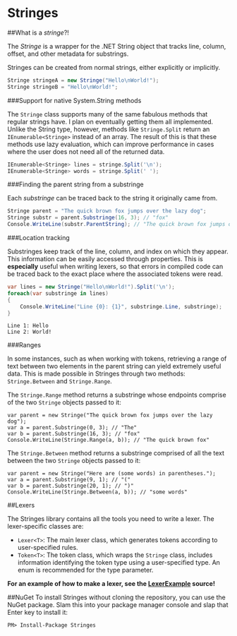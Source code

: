 Stringes
========

##What is a *stringe*?!

The *Stringe* is a wrapper for the .NET String object that tracks line, column, offset, and other metadata for substrings.

Stringes can be created from normal strings, either explicitly or implicitly.
```cs
Stringe stringeA = new Stringe("Hello\nWorld!");
Stringe stringeB = "Hello\nWorld!";
```

###Support for native System.String methods

The `Stringe` class supports many of the same fabulous methods that regular strings have. I plan on eventually getting them all implemented.
Unlike the String type, however, methods like `Stringe.Split` return an `IEnumerable<Stringe>` instead of an array. The result of this is that these methods use lazy evaluation, which can improve performance in cases where the user does not need all of the returned data.
```cs
IEnumerable<Stringe> lines = stringe.Split('\n');
IEnumerable<Stringe> words = stringe.Split(' ');
```

###Finding the parent string from a substringe

Each *substringe* can be traced back to the string it originally came from.
```cs
Stringe parent = "The quick brown fox jumps over the lazy dog";
Stringe substr = parent.Substringe(16, 3); // "fox"
Console.WriteLine(substr.ParentString); // "The quick brown fox jumps over the lazy dog"
```

###Location tracking

Substringes keep track of the line, column, and index on which they appear. This information can be easily accessed through properties. This is **especially** useful when writing lexers, so that errors in compiled code can be traced back to the exact place where the associated tokens were read.

```cs
var lines = new Stringe("Hello\nWorld!").Split('\n');
foreach(var substringe in lines)
{
    Console.WriteLine("Line {0}: {1}", substringe.Line, substringe);
}
```
```
Line 1: Hello
Line 2: World!
```

###Ranges

In some instances, such as when working with tokens, retrieving a range of text between two elements in the parent string can yield extremely useful data. This is made possible in Stringes through two methods: `Stringe.Between` and `Stringe.Range`.

The `Stringe.Range` method returns a substringe whose endpoints comprise of the two `Stringe` objects passed to it:
```
var parent = new Stringe("The quick brown fox jumps over the lazy dog");
var a = parent.Substringe(0, 3); // "The"
var b = parent.Substringe(16, 3); // "fox"
Console.WriteLine(Stringe.Range(a, b)); // "The quick brown fox"
```

The `Stringe.Between` method returns a substringe comprised of all the text between the two `Stringe` objects passed to it:
```
var parent = new Stringe("Here are (some words) in parentheses.");
var a = parent.Substringe(9, 1); // "("
var b = parent.Substringe(20, 1); // ")"
Console.WriteLine(Stringe.Between(a, b)); // "some words"
```

##Lexers

The Stringes library contains all the tools you need to write a lexer. The lexer-specific classes are:
* `Lexer<T>`: The main lexer class, which generates tokens according to user-specified rules.
* `Token<T>`: The token class, which wraps the `Stringe` class, includes information identifying the token type using a user-specified type. An enum is recommended for the type parameter.

**For an example of how to make a lexer, see the [LexerExample](https://github.com/TheBerkin/Stringes/blob/master/LexerExample/Program.cs) source!**

##NuGet
To install Stringes without cloning the repository, you can use the NuGet package. Slam this into your package manager console and slap that Enter key to install it:
```
PM> Install-Package Stringes
```
